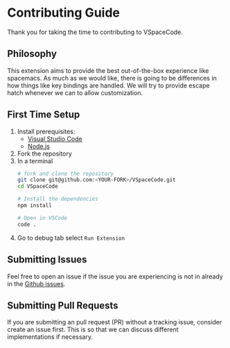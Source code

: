# Contributing Guide

Thank you for taking the time to contributing to VSpaceCode.

## Philosophy
This extension aims to provide the best out-of-the-box experience like spacemacs. As much as we would like, there is going to be differences in how things like key bindings are handled. We will try to provide escape hatch whenever we can to allow customization.

## First Time Setup
1. Install prerequisites:
    - [Visual Studio Code](https://code.visualstudio.com/)
    - [Node.js](https://nodejs.org/)
2. Fork the repository
3. In a terminal
    ```sh
    # fork and clone the repository
    git clone git@github.com:<YOUR-FORK>/VSpaceCode.git
    cd VSpaceCode

    # Install the dependencies
    npm install

    # Open in VSCode
    code .
    ```
4. Go to debug tab select `Run Extension`

## Submitting Issues
Feel free to open an issue if the issue you are experiencing is not in already in the [Github issues](https://github.com/VSpaceCode/VSpaceCode/issues).

## Submitting Pull Requests
If you are submitting an pull request (PR) without a tracking issue, consider create an issue first. This is so that we can discuss different implementations if necessary.

